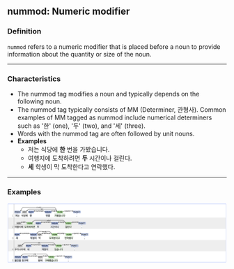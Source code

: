 ## nummod: Numeric modifier

### Definition
`nummod` refers to a numeric modifier that is placed before a noun to provide information about the quantity or size of the noun.

---

### Characteristics
- The nummod tag modifies a noun and typically depends on the following noun.
- The nummod tag typically consists of MM (Determiner, 관형사). Common examples of MM tagged as nummod include numerical determiners such as '한' (one), '두' (two), and '세' (three).
- Words with the nummod tag are often followed by unit nouns.
- **Examples**
  - 저는 식당에 **한** 번을 가봤습니다.
  - 여행지에 도착하려면 **두** 시간이나 걸린다.
  - **세** 학생이 막 도착한다고 연락했다.

---

### Examples
![nummod Example](nummod.png)
